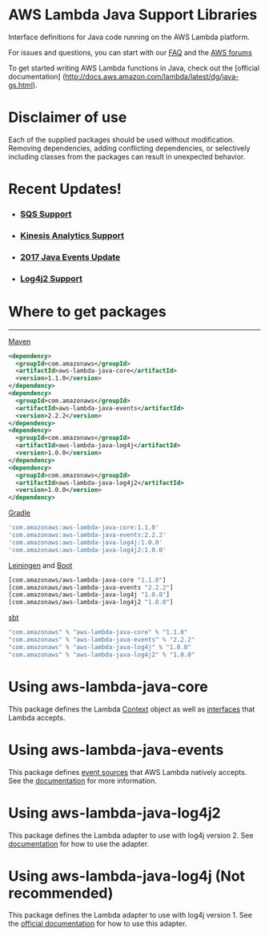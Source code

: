 # AWS Lambda Java Support Libraries
Interface definitions for Java code running on the AWS Lambda platform.

For issues and questions, you can start with our [FAQ](https://aws.amazon.com/lambda/faqs/) and the [AWS forums](https://forums.aws.amazon.com/forum.jspa?forumID=186)

To get started writing AWS Lambda functions in Java, check out the [official documentation] (http://docs.aws.amazon.com/lambda/latest/dg/java-gs.html).

# Disclaimer of use

Each of the supplied packages should be used without modification. Removing
dependencies, adding conflicting dependencies, or selectively including classes
from the packages can result in unexpected behavior.

# Recent Updates!

* ### [SQS Support](https://github.com/aws/aws-lambda-java-libs/commit/9a74fdc9d92b5d7f73ae05660090e65cbd098360)
* ### [Kinesis Analytics Support](https://github.com/aws/aws-lambda-java-libs/commit/943352c7f0256afe82773e664e887e1593303508)
* ### [2017 Java Events Update](https://github.com/aws/aws-lambda-java-libs/tree/master/aws-lambda-java-events)
* ### [Log4j2 Support](https://github.com/aws/aws-lambda-java-libs/tree/master/aws-lambda-java-log4j2)

# Where to get packages
___

[Maven](https://maven.apache.org)

```xml
<dependency>
  <groupId>com.amazonaws</groupId>
  <artifactId>aws-lambda-java-core</artifactId>
  <version>1.1.0</version>
</dependency>
<dependency>
  <groupId>com.amazonaws</groupId>
  <artifactId>aws-lambda-java-events</artifactId>
  <version>2.2.2</version>
</dependency>
<dependency>
  <groupId>com.amazonaws</groupId>
  <artifactId>aws-lambda-java-log4j</artifactId>
  <version>1.0.0</version>
</dependency>
<dependency>
  <groupId>com.amazonaws</groupId>
  <artifactId>aws-lambda-java-log4j2</artifactId>
  <version>1.0.0</version>
</dependency>
```

[Gradle](https://gradle.org)

```groovy
'com.amazonaws:aws-lambda-java-core:1.1.0'
'com.amazonaws:aws-lambda-java-events:2.2.2'
'com.amazonaws:aws-lambda-java-log4j:1.0.0'
'com.amazonaws:aws-lambda-java-log4j2:1.0.0'
```

[Leiningen](http://leiningen.org) and [Boot](http://boot-clj.com)

```clojure
[com.amazonaws/aws-lambda-java-core "1.1.0"]
[com.amazonaws/aws-lambda-java-events "2.2.2"]
[com.amazonaws/aws-lambda-java-log4j "1.0.0"]
[com.amazonaws/aws-lambda-java-log4j2 "1.0.0"]
```

[sbt](http://www.scala-sbt.org)

```scala
"com.amazonaws" % "aws-lambda-java-core" % "1.1.0"
"com.amazonaws" % "aws-lambda-java-events" % "2.2.2"
"com.amazonaws" % "aws-lambda-java-log4j" % "1.0.0"
"com.amazonaws" % "aws-lambda-java-log4j2" % "1.0.0"
```

# Using aws-lambda-java-core

This package defines the Lambda [Context](http://docs.aws.amazon.com/lambda/latest/dg/java-context-object.html)
object as well as [interfaces](http://docs.aws.amazon.com/lambda/latest/dg/java-handler-using-predefined-interfaces.html) that Lambda accepts.

# Using aws-lambda-java-events

This package defines [event sources](http://docs.aws.amazon.com/lambda/latest/dg/intro-invocation-modes.html) that AWS Lambda natively accepts. See the [documentation](https://github.com/aws/aws-lambda-java-libs/tree/master/aws-lambda-java-events) for more information.

# Using aws-lambda-java-log4j2

This package defines the Lambda adapter to use with log4j version 2. See
[documentation](https://github.com/aws/aws-lambda-java-libs/tree/master/aws-lambda-java-log4j2) for how to use the adapter.

# Using aws-lambda-java-log4j (Not recommended)

This package defines the Lambda adapter to use with log4j version 1. See
the [official documentation](http://docs.aws.amazon.com/lambda/latest/dg/java-logging.html#java-wt-logging-using-log4j) for how to use this adapter.

